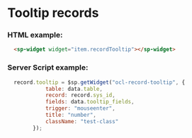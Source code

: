 # Tooltip records

### HTML example:
```html
  <sp-widget widget="item.recordTooltip"></sp-widget> 
```


### Server Script example:
```Javascript
  record.tooltip = $sp.getWidget("ocl-record-tooltip", {
			table: data.table,
			record: record.sys_id,
			fields: data.tooltip_fields,
			trigger: "mouseenter",
			title: "number",
			className: "test-class"
		});
```
